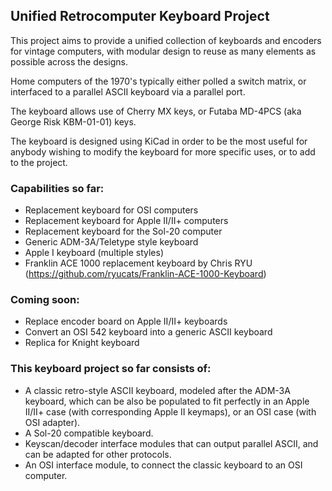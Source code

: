 ## Unified Retrocomputer Keyboard Project

This project aims to provide a unified collection of keyboards and encoders for vintage computers, with modular design to reuse as many elements as possible across the designs.  

Home computers of the 1970's typically either polled a switch matrix, or interfaced to a parallel ASCII keyboard via a parallel port.

The keyboard allows use of Cherry MX keys, or Futaba MD-4PCS (aka George Risk KBM-01-01) keys.

The keyboard is designed using KiCad in order to be the most useful for anybody wishing to modify the keyboard for more specific uses, or to add to the project.

### Capabilities so far:
- Replacement keyboard for OSI computers
- Replacement keyboard for Apple II/II+ computers
- Replacement keyboard for the Sol-20 computer
- Generic ADM-3A/Teletype style keyboard
- Apple I keyboard (multiple styles)
- Franklin ACE 1000 replacement keyboard by Chris RYU (https://github.com/ryucats/Franklin-ACE-1000-Keyboard)

### Coming soon:
- Replace encoder board on Apple II/II+ keyboards
- Convert an OSI 542 keyboard into a generic ASCII keyboard
- Replica for Knight keyboard

### This keyboard project so far consists of:
- A classic retro-style ASCII keyboard, modeled after the ADM-3A keyboard, which
  can be also be populated to fit perfectly in an Apple II/II+ case (with corresponding Apple II keymaps), or an OSI
  case (with OSI adapter).
- A Sol-20 compatible keyboard.
- Keyscan/decoder interface modules that can output parallel ASCII, and can be adapted for other protocols.
- An OSI interface module, to connect the classic keyboard to an OSI computer.
